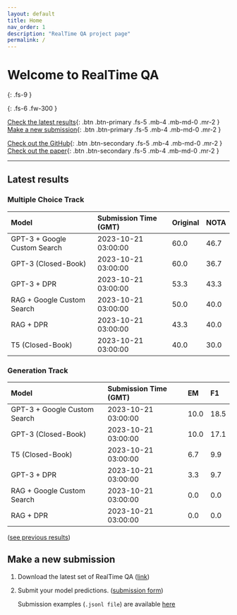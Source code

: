 ```yaml
---
layout: default
title: Home
nav_order: 1
description: "RealTime QA project page"
permalink: /
---
```


# Welcome to RealTime QA
{: .fs-9 }


{: .fs-6 .fw-300 }

[Check the latest results](#latest-results){: .btn .btn-primary .fs-5 .mb-4 .mb-md-0 .mr-2 } [Make a new submission](#make-a-new-submission){: .btn .btn-primary .fs-5 .mb-4 .mb-md-0 .mr-2 }

[Check out the GitHub](https://github.com/realtimeqa/realtimeqa_public){: .btn .btn-secondary .fs-5 .mb-4 .mb-md-0 .mr-2 } [Check out the paper](https://arxiv.org/abs/2207.13332){: .btn .btn-secondary .fs-5 .mb-4 .mb-md-0 .mr-2 }

---

## Latest results 

### Multiple Choice Track

| Model        | Submission Time (GMT) | Original | NOTA | 
|:-------------|:---------|:---------|:-----|
|GPT-3 + Google Custom Search|2023-10-21 03:00:00|60.0|46.7|
|GPT-3 (Closed-Book)|2023-10-21 03:00:00|60.0|36.7|
|GPT-3 + DPR|2023-10-21 03:00:00|53.3|43.3|
|RAG + Google Custom Search|2023-10-21 03:00:00|50.0|40.0|
|RAG + DPR|2023-10-21 03:00:00|43.3|40.0|
|T5 (Closed-Book)|2023-10-21 03:00:00|40.0|30.0|



### Generation Track

| Model        | Submission Time (GMT) | EM | F1 | 
|:-------------|:---------|:---------|:-----|
|GPT-3 + Google Custom Search|2023-10-21 03:00:00|10.0|18.5|
|GPT-3 (Closed-Book)|2023-10-21 03:00:00|10.0|17.1|
|T5 (Closed-Book)|2023-10-21 03:00:00|6.7|9.9|
|GPT-3 + DPR|2023-10-21 03:00:00|3.3|9.7|
|RAG + Google Custom Search|2023-10-21 03:00:00|0.0|0.0|
|RAG + DPR|2023-10-21 03:00:00|0.0|0.0|



([see previous results](https://realtimeqa.github.io/docs/results/2022/))

## Make a new submission

1. Download the latest set of RealTime QA ([link](https://github.com/realtimeqa/realtimeqa_public))

1. Submit your model predictions. ([submission form](https://forms.gle/6xANYtedAf8UrqyY8))

    Submission examples (`.jsonl file`) are available [here](https://github.com/realtimeqa/realtimeqa_public/tree/main/baseline_results)
